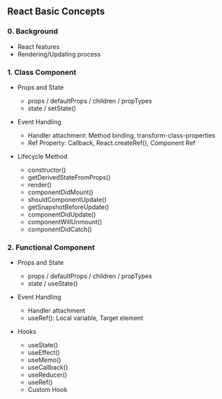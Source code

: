 ## React Basic Concepts

### 0. Background

- React features
- Rendering/Updating process

### 1. Class Component

- Props and State

  - props / defaultProps / children / propTypes
  - state / setState()

- Event Handling

  - Handler attachment: Method binding, transform-class-properties
  - Ref Property: Callback, React.createRef(), Component Ref

- Lifecycle Method
  - constructor()
  - getDerivedStateFromProps()
  - render()
  - componentDidMount()
  - shouldComponentUpdate()
  - getSnapshotBeforeUpdate()
  - componentDidUpdate()
  - componentWillUnmount()
  - componentDidCatch()

### 2. Functional Component

- Props and State

  - props / defaultProps / children / propTypes
  - state / useState()

- Event Handling

  - Handler attachment
  - useRef(): Local variable, Target element

- Hooks
  - useState()
  - useEffect()
  - useMemo()
  - useCallback()
  - useReducer()
  - useRef()
  - Custom Hook

